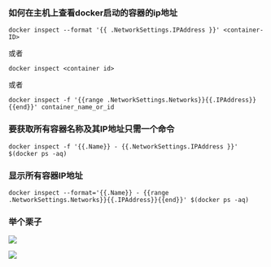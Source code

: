### 如何在主机上查看docker启动的容器的ip地址
```shell
docker inspect --format '{{ .NetworkSettings.IPAddress }}' <container-ID>
```
或者
```shell
docker inspect <container id>
```
或者
```shell
docker inspect -f '{{range .NetworkSettings.Networks}}{{.IPAddress}}{{end}}' container_name_or_id
```
### 要获取所有容器名称及其IP地址只需一个命令
```shell
docker inspect -f '{{.Name}} - {{.NetworkSettings.IPAddress }}' $(docker ps -aq)
```

### 显示所有容器IP地址
```shell
docker inspect --format='{{.Name}} - {{range .NetworkSettings.Networks}}{{.IPAddress}}{{end}}' $(docker ps -aq)
```
### 举个栗子
![](assets/003/20180808-02c9d173.png)  

![](assets/003/20180808-14ace573.png)  
